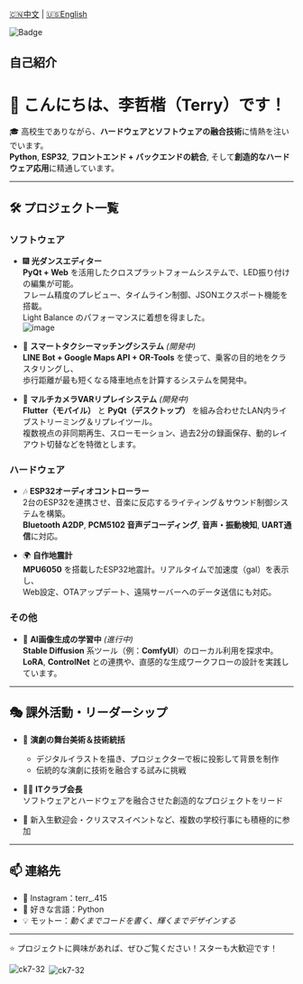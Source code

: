 [🇨🇳中文](./ZH.md) | [🇺🇸English](./README.md)

![Badge](https://hitscounter.dev/api/hit?url=https%3A%2F%2Fgithub.com%2Fck7-32&label=Views&icon=github&color=%23198754)
## 自己紹介
# 👋 こんにちは、李哲楷（Terry）です！

🎓 高校生でありながら、**ハードウェアとソフトウェアの融合技術**に情熱を注いでいます。  
**Python**, **ESP32**, **フロントエンド + バックエンドの統合**, そして**創造的なハードウェア応用**に精通しています。

---

## 🛠️ プロジェクト一覧

### ソフトウェア

- 🎆 **光ダンスエディター**  
  **PyQt + Web** を活用したクロスプラットフォームシステムで、LED振り付けの編集が可能。  
  フレーム精度のプレビュー、タイムライン制御、JSONエクスポート機能を搭載。  
  Light Balance のパフォーマンスに着想を得ました。  
  ![image](https://hackmd.io/_uploads/r1Jxdq4Ryl.png)

- 🚧 **スマートタクシーマッチングシステム** *(開発中)*  
  **LINE Bot + Google Maps API + OR-Tools** を使って、乗客の目的地をクラスタリングし、  
  歩行距離が最も短くなる降車地点を計算するシステムを開発中。

- 🚧 **マルチカメラVARリプレイシステム** *(開発中)*  
  **Flutter（モバイル）** と **PyQt（デスクトップ）** を組み合わせたLAN内ライブストリーミング＆リプレイツール。  
  複数視点の非同期再生、スローモーション、過去2分の録画保存、動的レイアウト切替などを特徴とします。

### ハードウェア

- 🎶 **ESP32オーディオコントローラー**  
  2台のESP32を連携させ、音楽に反応するライティング＆サウンド制御システムを構築。  
  **Bluetooth A2DP**, **PCM5102 音声デコーディング**, **音声・振動検知**, **UART通信**に対応。

- 🌍 **自作地震計**  
  **MPU6050** を搭載したESP32地震計。リアルタイムで加速度（gal）を表示し、  
  Web設定、OTAアップデート、遠隔サーバーへのデータ送信にも対応。

### その他

- 🧠 **AI画像生成の学習中** *(進行中)*  
  **Stable Diffusion** 系ツール（例：**ComfyUI**）のローカル利用を探求中。  
  **LoRA**, **ControlNet** との連携や、直感的な生成ワークフローの設計を実践しています。

---

## 🎭 課外活動・リーダーシップ

- 🎨 **演劇の舞台美術＆技術統括**  
  - デジタルイラストを描き、プロジェクターで板に投影して背景を制作  
  - 伝統的な演劇に技術を融合する試みに挑戦

- 🧑‍💼 **ITクラブ会長**  
  ソフトウェアとハードウェアを融合させた創造的なプロジェクトをリード

- 🎄 新入生歓迎会・クリスマスイベントなど、複数の学校行事にも積極的に参加

---

## 📫 連絡先

- 📮 Instagram：terr_.415  
- 🐍 好きな言語：Python  
- 💡 モットー：*動くまでコードを書く、輝くまでデザインする*

---

⭐ プロジェクトに興味があれば、ぜひご覧ください！スターも大歓迎です！

<p><img align="left" src="https://github-readme-stats.vercel.app/api/top-langs?username=ck7-32&show_icons=true&locale=ja&layout=compact&theme=tokyonight" alt="ck7-32" /></p>  
<p>&nbsp;<img align="center" src="https://github-readme-stats.vercel.app/api?username=ck7-32&show_icons=true&locale=ja&theme=tokyonight" alt="ck7-32" /></p>
